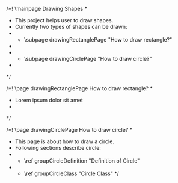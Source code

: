 /*! \mainpage Drawing Shapes
 *
 * This project helps user to draw shapes.
 * Currently two types of shapes can be drawn:
 * - \subpage drawingRectanglePage "How to draw rectangle?"
 *
 * - \subpage drawingCirclePage "How to draw circle?"
 *
 */

/*! \page drawingRectanglePage How to draw rectangle?
 *
 * Lorem ipsum dolor sit amet
 *
 */

/*! \page drawingCirclePage How to draw circle?
 *
 * This page is about how to draw a circle.
 * Following sections describe circle:
 * - \ref groupCircleDefinition "Definition of Circle"
 * - \ref groupCircleClass "Circle Class"
 */
